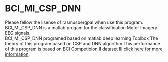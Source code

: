 # BCI_MI_CSP_DNN
Please fellow the lisense of rasmusbergpal when use this program.<br>
BCI_MI_CSP_DNN is a matlab progam for the classification Motor Imagery EEG signals.<br>
BCI_MI_CSP_DNN programed based on matlab deep learning Toolbox
The theory of this program based on CSP and DNN algorithm
This performance of this program is based on BCI Competioion II dataset III [click here for more information](http://www.bbci.de/competition/ii/).
